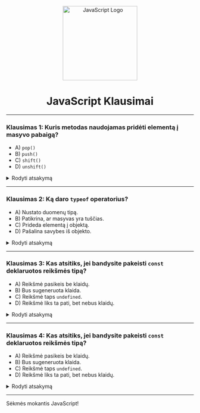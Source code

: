 <p align="center">
  <img src="https://upload.wikimedia.org/wikipedia/commons/9/99/Unofficial_JavaScript_logo_2.svg" alt="JavaScript Logo" width="200">
</p>

<h1 align="center">JavaScript Klausimai</h1>

---

### Klausimas 1: Kuris metodas naudojamas pridėti elementą į masyvo pabaigą?

- A) `pop()`
- B) `push()`
- C) `shift()`
- D) `unshift()`

<details>
  <summary>Rodyti atsakymą</summary>
  **Atsakymas:** B) `push()`
</details>

---

### Klausimas 2: Ką daro `typeof` operatorius?

- A) Nustato duomenų tipą.
- B) Patikrina, ar masyvas yra tuščias.
- C) Prideda elementą į objektą.
- D) Pašalina savybes iš objekto.

<details>
  <summary>Rodyti atsakymą</summary>
  **Atsakymas:** A) Nustato duomenų tipą.
</details>

---

### Klausimas 3: Kas atsitiks, jei bandysite pakeisti `const` deklaruotos reikšmės tipą?

- A) Reikšmė pasikeis be klaidų.
- B) Bus sugeneruota klaida.
- C) Reikšmė taps `undefined`.
- D) Reikšmė liks ta pati, bet nebus klaidų.

<details>
  <summary>Rodyti atsakymą</summary>
  **Atsakymas:** B) Bus sugeneruota klaida.
</details>

---

### Klausimas 4: Kas atsitiks, jei bandysite pakeisti `const` deklaruotos reikšmės tipą?

- A) Reikšmė pasikeis be klaidų.
- B) Bus sugeneruota klaida.
- C) Reikšmė taps `undefined`.
- D) Reikšmė liks ta pati, bet nebus klaidų.

<details>
  <summary>Rodyti atsakymą</summary>
  **Atsakymas:** B) Bus sugeneruota klaida.
</details>

---

Sėkmės mokantis JavaScript!
